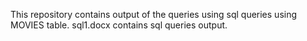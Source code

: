 This repository contains output of the queries using sql queries using MOVIES table.
sql1.docx contains sql queries output.
